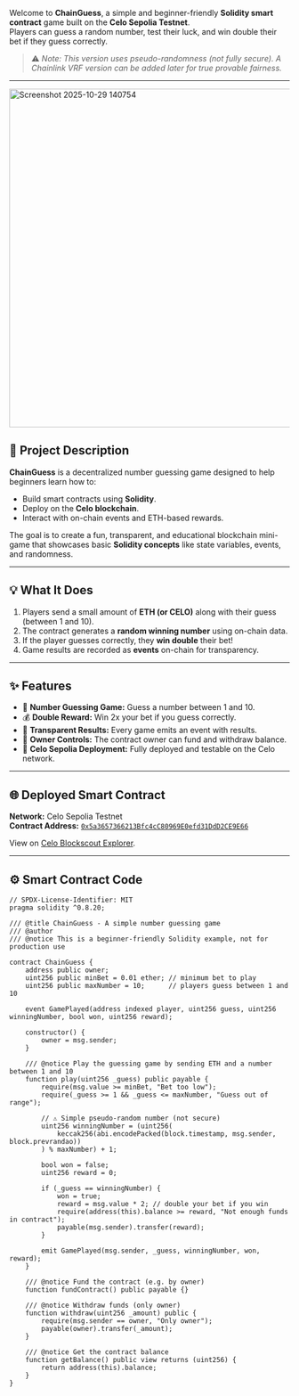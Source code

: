 

Welcome to **ChainGuess**, a simple and beginner-friendly **Solidity smart contract** game built on the **Celo Sepolia Testnet**.  
Players can guess a random number, test their luck, and win double their bet if they guess correctly.  

> ⚠️ *Note: This version uses pseudo-randomness (not fully secure). A Chainlink VRF version can be added later for true provable fairness.*

---
<img width="1358" height="608" alt="Screenshot 2025-10-29 140754" src="https://github.com/user-attachments/assets/5ad6ea6d-22c3-4255-a375-bcac27ecdb41" />


## 🧠 Project Description

**ChainGuess** is a decentralized number guessing game designed to help beginners learn how to:
- Build smart contracts using **Solidity**.
- Deploy on the **Celo blockchain**.
- Interact with on-chain events and ETH-based rewards.
  
The goal is to create a fun, transparent, and educational blockchain mini-game that showcases basic **Solidity concepts** like state variables, events, and randomness.

---

## 💡 What It Does

1. Players send a small amount of **ETH (or CELO)** along with their guess (between 1 and 10).  
2. The contract generates a **random winning number** using on-chain data.  
3. If the player guesses correctly, they **win double** their bet!  
4. Game results are recorded as **events** on-chain for transparency.  

---

## ✨ Features

- 🎲 **Number Guessing Game:** Guess a number between 1 and 10.  
- 💰 **Double Reward:** Win 2x your bet if you guess correctly.  
- 📜 **Transparent Results:** Every game emits an event with results.  
- 🔐 **Owner Controls:** The contract owner can fund and withdraw balance.  
- 🧱 **Celo Sepolia Deployment:** Fully deployed and testable on the Celo network.

---

## 🌐 Deployed Smart Contract

**Network:** Celo Sepolia Testnet  
**Contract Address:** [`0x5a3657366213Bfc4cC80969E0efd31DdD2CE9E66`](https://celo-sepolia.blockscout.com/address/0x5a3657366213Bfc4cC80969E0efd31DdD2CE9E66)

View on [Celo Blockscout Explorer](https://celo-sepolia.blockscout.com/address/0x5a3657366213Bfc4cC80969E0efd31DdD2CE9E66).

---

## ⚙️ Smart Contract Code

```solidity
// SPDX-License-Identifier: MIT
pragma solidity ^0.8.20;

/// @title ChainGuess - A simple number guessing game
/// @author 
/// @notice This is a beginner-friendly Solidity example, not for production use

contract ChainGuess {
    address public owner;
    uint256 public minBet = 0.01 ether; // minimum bet to play
    uint256 public maxNumber = 10;      // players guess between 1 and 10

    event GamePlayed(address indexed player, uint256 guess, uint256 winningNumber, bool won, uint256 reward);

    constructor() {
        owner = msg.sender;
    }

    /// @notice Play the guessing game by sending ETH and a number between 1 and 10
    function play(uint256 _guess) public payable {
        require(msg.value >= minBet, "Bet too low");
        require(_guess >= 1 && _guess <= maxNumber, "Guess out of range");

        // ⚠️ Simple pseudo-random number (not secure)
        uint256 winningNumber = (uint256(
            keccak256(abi.encodePacked(block.timestamp, msg.sender, block.prevrandao))
        ) % maxNumber) + 1;

        bool won = false;
        uint256 reward = 0;

        if (_guess == winningNumber) {
            won = true;
            reward = msg.value * 2; // double your bet if you win
            require(address(this).balance >= reward, "Not enough funds in contract");
            payable(msg.sender).transfer(reward);
        }

        emit GamePlayed(msg.sender, _guess, winningNumber, won, reward);
    }

    /// @notice Fund the contract (e.g. by owner)
    function fundContract() public payable {}

    /// @notice Withdraw funds (only owner)
    function withdraw(uint256 _amount) public {
        require(msg.sender == owner, "Only owner");
        payable(owner).transfer(_amount);
    }

    /// @notice Get the contract balance
    function getBalance() public view returns (uint256) {
        return address(this).balance;
    }
}
